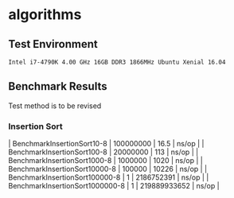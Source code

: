 # algorithms

## Test Environment

`Intel i7-4790K 4.00 GHz
16GB DDR3 1866MHz
Ubuntu Xenial 16.04`

## Benchmark Results

Test method is to be revised

### Insertion Sort

| BenchmarkInsertionSort10-8      | 100000000 |         16.5 | ns/op |
| BenchmarkInsertionSort100-8     |  20000000 |          113 | ns/op |
| BenchmarkInsertionSort1000-8    |   1000000 |         1020 | ns/op |
| BenchmarkInsertionSort10000-8   |    100000 |        10226 | ns/op |
| BenchmarkInsertionSort100000-8  |         1 |   2186752391 | ns/op |
| BenchmarkInsertionSort1000000-8 |         1 | 219889933652 | ns/op |
